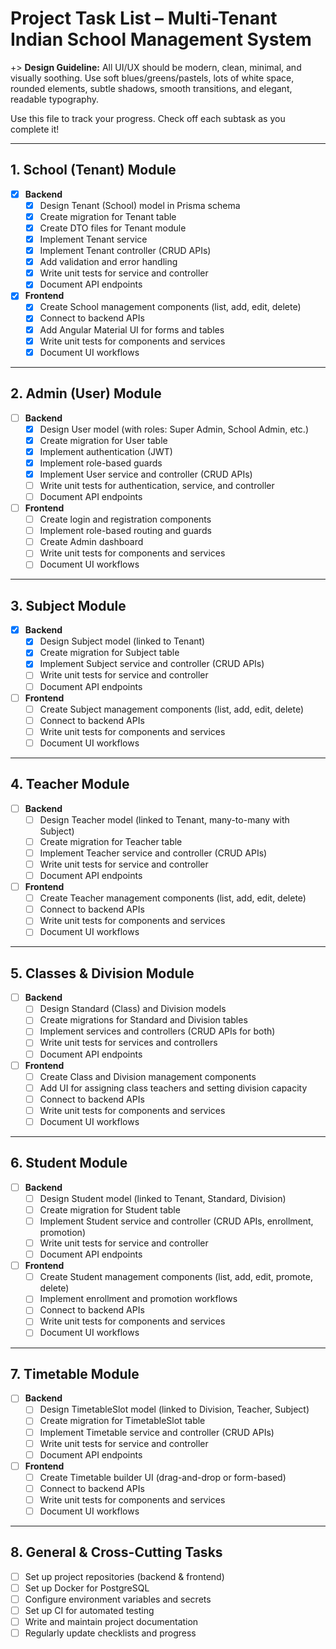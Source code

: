 # Project Task List – Multi-Tenant Indian School Management System

+> **Design Guideline:** All UI/UX should be modern, clean, minimal, and visually soothing. Use soft blues/greens/pastels, lots of white space, rounded elements, subtle shadows, smooth transitions, and elegant, readable typography.

Use this file to track your progress. Check off each subtask as you complete it!

---

## 1. School (Tenant) Module
- [x] **Backend**
  - [x] Design Tenant (School) model in Prisma schema
  - [x] Create migration for Tenant table
  - [x] Create DTO files for Tenant module
  - [x] Implement Tenant service
  - [x] Implement Tenant controller (CRUD APIs)
  - [x] Add validation and error handling
  - [x] Write unit tests for service and controller
  - [x] Document API endpoints
- [x] **Frontend**
  - [x] Create School management components (list, add, edit, delete)
  - [x] Connect to backend APIs
  - [x] Add Angular Material UI for forms and tables
  - [x] Write unit tests for components and services
  - [x] Document UI workflows

---

## 2. Admin (User) Module
- [ ] **Backend**
  - [x] Design User model (with roles: Super Admin, School Admin, etc.)
  - [x] Create migration for User table
  - [x] Implement authentication (JWT)
  - [x] Implement role-based guards
  - [x] Implement User service and controller (CRUD APIs)
  - [ ] Write unit tests for authentication, service, and controller
  - [ ] Document API endpoints
- [ ] **Frontend**
  - [ ] Create login and registration components
  - [ ] Implement role-based routing and guards
  - [ ] Create Admin dashboard
  - [ ] Write unit tests for components and services
  - [ ] Document UI workflows

---

## 3. Subject Module
- [x] **Backend**
  - [x] Design Subject model (linked to Tenant)
  - [x] Create migration for Subject table
  - [x] Implement Subject service and controller (CRUD APIs)
  - [ ] Write unit tests for service and controller
  - [ ] Document API endpoints
- [ ] **Frontend**
  - [ ] Create Subject management components (list, add, edit, delete)
  - [ ] Connect to backend APIs
  - [ ] Write unit tests for components and services
  - [ ] Document UI workflows

---

## 4. Teacher Module
- [ ] **Backend**
  - [ ] Design Teacher model (linked to Tenant, many-to-many with Subject)
  - [ ] Create migration for Teacher table
  - [ ] Implement Teacher service and controller (CRUD APIs)
  - [ ] Write unit tests for service and controller
  - [ ] Document API endpoints
- [ ] **Frontend**
  - [ ] Create Teacher management components (list, add, edit, delete)
  - [ ] Connect to backend APIs
  - [ ] Write unit tests for components and services
  - [ ] Document UI workflows

---

## 5. Classes & Division Module
- [ ] **Backend**
  - [ ] Design Standard (Class) and Division models
  - [ ] Create migrations for Standard and Division tables
  - [ ] Implement services and controllers (CRUD APIs for both)
  - [ ] Write unit tests for services and controllers
  - [ ] Document API endpoints
- [ ] **Frontend**
  - [ ] Create Class and Division management components
  - [ ] Add UI for assigning class teachers and setting division capacity
  - [ ] Connect to backend APIs
  - [ ] Write unit tests for components and services
  - [ ] Document UI workflows

---

## 6. Student Module
- [ ] **Backend**
  - [ ] Design Student model (linked to Tenant, Standard, Division)
  - [ ] Create migration for Student table
  - [ ] Implement Student service and controller (CRUD APIs, enrollment, promotion)
  - [ ] Write unit tests for service and controller
  - [ ] Document API endpoints
- [ ] **Frontend**
  - [ ] Create Student management components (list, add, edit, promote, delete)
  - [ ] Implement enrollment and promotion workflows
  - [ ] Connect to backend APIs
  - [ ] Write unit tests for components and services
  - [ ] Document UI workflows

---

## 7. Timetable Module
- [ ] **Backend**
  - [ ] Design TimetableSlot model (linked to Division, Teacher, Subject)
  - [ ] Create migration for TimetableSlot table
  - [ ] Implement Timetable service and controller (CRUD APIs)
  - [ ] Write unit tests for service and controller
  - [ ] Document API endpoints
- [ ] **Frontend**
  - [ ] Create Timetable builder UI (drag-and-drop or form-based)
  - [ ] Connect to backend APIs
  - [ ] Write unit tests for components and services
  - [ ] Document UI workflows

---

## 8. General & Cross-Cutting Tasks
- [ ] Set up project repositories (backend & frontend)
- [ ] Set up Docker for PostgreSQL
- [ ] Configure environment variables and secrets
- [ ] Set up CI for automated testing
- [ ] Write and maintain project documentation
- [ ] Regularly update checklists and progress 